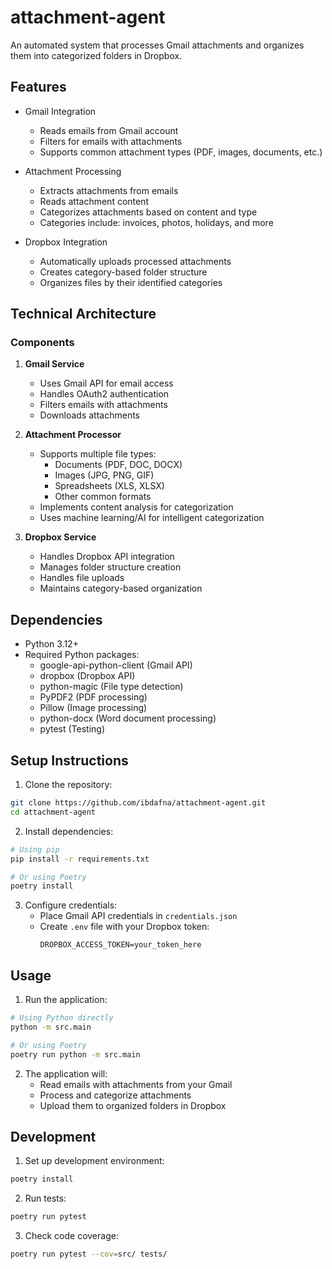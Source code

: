 # attachment-agent

An automated system that processes Gmail attachments and organizes them into categorized folders in Dropbox.

## Features

- Gmail Integration
  - Reads emails from Gmail account
  - Filters for emails with attachments
  - Supports common attachment types (PDF, images, documents, etc.)

- Attachment Processing
  - Extracts attachments from emails
  - Reads attachment content
  - Categorizes attachments based on content and type
  - Categories include: invoices, photos, holidays, and more

- Dropbox Integration
  - Automatically uploads processed attachments
  - Creates category-based folder structure
  - Organizes files by their identified categories

## Technical Architecture

### Components

1. **Gmail Service**
   - Uses Gmail API for email access
   - Handles OAuth2 authentication
   - Filters emails with attachments
   - Downloads attachments

2. **Attachment Processor**
   - Supports multiple file types:
     - Documents (PDF, DOC, DOCX)
     - Images (JPG, PNG, GIF)
     - Spreadsheets (XLS, XLSX)
     - Other common formats
   - Implements content analysis for categorization
   - Uses machine learning/AI for intelligent categorization

3. **Dropbox Service**
   - Handles Dropbox API integration
   - Manages folder structure creation
   - Handles file uploads
   - Maintains category-based organization

## Dependencies

- Python 3.12+
- Required Python packages:
  - google-api-python-client (Gmail API)
  - dropbox (Dropbox API)
  - python-magic (File type detection)
  - PyPDF2 (PDF processing)
  - Pillow (Image processing)
  - python-docx (Word document processing)
  - pytest (Testing)

## Setup Instructions

1. Clone the repository:
```bash
git clone https://github.com/ibdafna/attachment-agent.git
cd attachment-agent
```

2. Install dependencies:
```bash
# Using pip
pip install -r requirements.txt

# Or using Poetry
poetry install
```

3. Configure credentials:
   - Place Gmail API credentials in `credentials.json`
   - Create `.env` file with your Dropbox token:
     ```
     DROPBOX_ACCESS_TOKEN=your_token_here
     ```

## Usage

1. Run the application:
```bash
# Using Python directly
python -m src.main

# Or using Poetry
poetry run python -m src.main
```

2. The application will:
   - Read emails with attachments from your Gmail
   - Process and categorize attachments
   - Upload them to organized folders in Dropbox

## Development

1. Set up development environment:
```bash
poetry install
```

2. Run tests:
```bash
poetry run pytest
```

3. Check code coverage:
```bash
poetry run pytest --cov=src/ tests/
```
